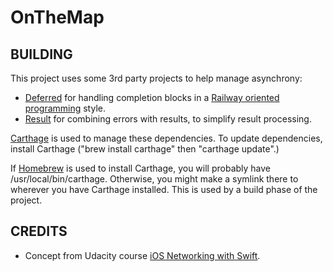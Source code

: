 OnTheMap
========

BUILDING
--------
This project uses some 3rd party projects to help manage asynchrony:

- [Deferred](https://github.com/bignerdranch/Deferred) for handling
  completion blocks in a
  [Railway oriented programming](http://fsharpforfunandprofit.com/rop/)
  style.
- [Result](https://github.com/bignerdranch/Result) for combining
errors with results, to simplify result processing.

[Carthage](https://github.com/Carthage/Carthage/) is used to manage
these dependencies. To update dependencies, install Carthage ("brew
install carthage" then "carthage update".)

If [Homebrew](http://brew.sh/) is used to install Carthage, you will
probably have /usr/local/bin/carthage. Otherwise, you might make a
symlink there to wherever you have Carthage installed. This is used by
a build phase of the project.

CREDITS
-------
- Concept from Udacity course
  [iOS Networking with Swift](https://www.udacity.com/course/ios-networking-with-swift--ud421).

